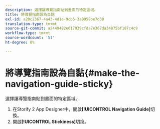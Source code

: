 ```yaml
---
description: 選擇讓導覽指南貼到畫面的特定區域。
title: 將導覽指南設為自黏
exl-id: a20c2367-4a43-4d1e-9cb5-3a0958be7d38
translation-type: tm+mt
source-git-commit: a2449482e617939cfda7e367da34875bf187c4c9
workflow-type: tm+mt
source-wordcount: '51'
ht-degree: 0%

---
```


# 將導覽指南設為自黏{#make-the-navigation-guide-sticky}

選擇讓導覽指南貼到畫面的特定區域。

1. 在Storify 2 App Designer中，開啟&#x200B;**[!UICONTROL Navigation Guide]**&#x200B;切換。
1. 開啟&#x200B;**[!UICONTROL Stickiness]**&#x200B;切換。
